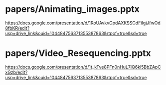 # papers/Animating_images.pptx
https://docs.google.com/presentation/d/1RoUAvkvGpdAXKSSCdFiIgjJfwOd8fbKR/edit?usp=drive_link&ouid=104484756371355387863&rtpof=true&sd=true

# papers/Video_Resequencing.pptx
https://docs.google.com/presentation/d/1t_kTve8PFn0nHuL7IQ6kl5BbZApCxGzb/edit?usp=drive_link&ouid=104484756371355387863&rtpof=true&sd=true
